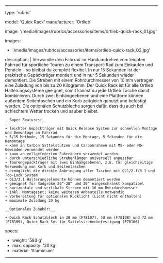 ---

type: 'rubric'


model: 'Quick Rack'
manufacturer: 'Ortlieb'

image: '/media/images/rubrics/accessories/items/ortlieb-quick-rack_01.jpg'

images:
  - '/media/images/rubrics/accessories/items/ortlieb-quick-rack_02.jpg'

description: |
    Verwandle dein Fahrrad im Handumdrehen vom leichten Fahrrad für sportliche Touren zu einem Transport-Rad zum Einkaufen und Pendeln – so bleibst du komplett flexibel. In nur 15 Sekunden ist der praktische Gepäckträger montiert und in nur 5 Sekunden wieder demontiert. Die Streben mit einem Rohrdurchmesser von 10 mm vertragen eine Zuladung von bis zu 20 Kilogramm. Der Quick Rack ist für alle Ortlieb Halterungssysteme geeignet, somit kannst du jede Ortlieb Tasche damit kombinieren. Durch zwei Einhängeebenen und eine Plattform können außerdem Seitentaschen und ein Korb zeitgleich genutzt und befestigt werden. Die optionalen Schutzbleche sorgen dafür, dass du auch bei schlechtem Wetter trocken und sauber bleibst.

    __Super Features:__

    + leichter Gepäckträger mit Quick Release System zur schnellen Montage und Demontage am Fahrrad
    + 5/15 Methode, 15 Sekunden für die Montage, 5 Sekunden für die Demontage
    + kann an Carbon Sattelstützen und Carbonrahmen mit M5- oder M6-Gewinden verwendet werden
    + kann an vollgefederten Fahrrädern verwendet werden
    + durch unterschiedliche Strebenlängen universell anpassbar
    + Tourengepäckträger mit zwei Einhängeebenen, z.B. für gleichzeitige Verwendung von Korb und Seitentaschen
    + ermöglicht die direkte Anbringung aller Taschen mit QL1/2.1/3.1 und Top-Lock System
    + QL3/3.1 Halterungselemente können demontiert werden
    + geeignet für Radgröße 26“-28“ und 29“ eingeschränkt kompatibel
    + horizontale und vertikale Streben mit 10 mm Rohrdurchmesser
    + inkl. Montageset; keine weiteren Anbauteile notwendig
    + Vorbereitung für optionales Rücklicht (Licht nicht enthalten)
    + maximale Zuladung 20 kg

    __Optionales Zubehör:__

    + Quick Rack Schutzblech in 38 mm (F78107), 50 mm (F78108) und 72 mm (F78109), Quick Rack Set für Sattelstrebenbefestigung (F78106)

specs:
  - weight: '580 g'
  - max. capacity: '20 kg'
  - material: 'Aluminium'

---